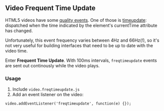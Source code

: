 ## Video Frequent Time Update

HTML5 videos have some [quality events](https://developer.mozilla.org/en-US/docs/Web/Guide/Events/Media_events). One of those is [timeupdate](https://developer.mozilla.org/en-US/docs/Web/Events/timeupdate): dispatched when the time indicated by the element's currentTime attribute has changed.

Unfortunately, this event frequency varies between 4Hz and 66Hz(!), so it's not very useful for building interfaces that need to be up to date with the video time.

Enter __Frequent Time Update__. With 100ms intervals, `freqtimeupdate` events are sent out continously while the video plays.

### Usage

1. Include `video.freqtimeupdate.js`
2. Add an event listener on the video:

```
video.addEventListener('freqtimeupdate', function(e) {});
```